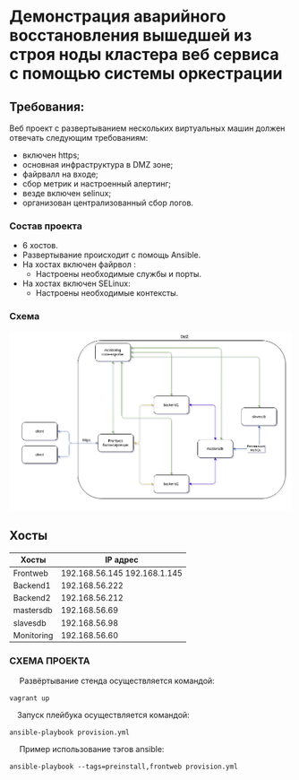 # Демонстрация аварийного восстановления вышедшей из строя ноды кластера веб сервиса с помощью системы оркестрации

## Требования:

Веб проект с развертыванием нескольких виртуальных машин должен отвечать следующим требованиям:
* включен https;
* основная инфраструктура в DMZ зоне;
* файрвалл на входе;
* сбор метрик и настроенный алертинг;
* везде включен selinux;
* организован централизованный сбор логов.

### Состав проекта

- 6 хостов.
- Развертывание происходит с помощь Ansible.
- На хостах включен файрвол :
	- Настроены необходимые службы и порты.
- На хостах включен SELinux:
	- Настроены необходимые контексты.


### Схема
![Scheme](https://github.com/dvmn-s/OTUS/blob/master/project/2024-11-10_20-51-31.png)


## Хосты

Хосты | IP адрес
------| ---------
Frontweb | 192.168.56.145 192.168.1.145
Backend1 | 192.168.56.222
Backend2 | 192.168.56.212
mastersdb | 192.168.56.69
slavesdb | 192.168.56.98
Monitoring | 192.168.56.60

### СХЕМА ПРОЕКТА

&ensp;&ensp; Развёртывание стенда осуществляется командой:
```shell
vagrant up
```
&ensp;&ensp;Запуск плейбука осуществляется командой:
```shell
ansible-playbook provision.yml
```

&ensp;&ensp; Пример использование тэгов ansible:
```shell
ansible-playbook --tags=preinstall,frontweb provision.yml
```



